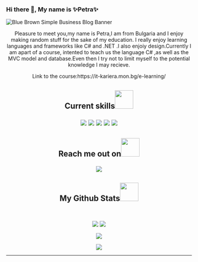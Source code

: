
### Hi there 👋,  My name is ✨Petra✨
![Blue Brown Simple Business Blog Banner](https://user-images.githubusercontent.com/78253393/173022302-f0d78cc0-1c21-49e3-a136-c0e942f75fbb.gif)

 <p align="center">
 Pleasure to meet you,my name is Petra,I am from Bulgaria and I enjoy making random stuff for the sake of my education. I really enjoy learning languages and frameworks like C# and .NET .I also enjoiy design.Currently I am apart of a course, intented to teach us the language C# ,as well as the MVC model and database.Even then I try not to limit myself to the potential knowledge I may recieve.
  <p align="center">
Link to the course:https://it-kariera.mon.bg/e-learning/


<h2 align="center">Current skills<img src="https://media.giphy.com/media/VgCDAzcKvsR6OM0uWg/giphy.gif" width="50">

<p align="center">
 <img src="https://img.shields.io/badge/MySQL-005C84?style=for-the-badge&logo=mysql&logoColor=white"/>
<img src="https://img.shields.io/badge/.NET-512BD4?style=for-the-badge&logo=dotnet&logoColor=white"/>
<img src="https://img.shields.io/badge/Visual_Studio-5C2D91?style=for-the-badge&logo=visual%20studio&logoColor=white"/>
<img src="https://img.shields.io/badge/C%23-239120?style=for-the-badge&logo=c-sharp&logoColor=white"/>
<img src="https://img.shields.io/badge/-GitHub-black?style=for-the-badge&logo=github"/>
</p>

<h2 align="center">Reach me out on<img src="https://media.giphy.com/media/VgCDAzcKvsR6OM0uWg/giphy.gif" width="50">

<p align="center">
<!-- <img src="https://img.shields.io/badge/-ritik-purple?style=flat-square&logo=instagram&logoColor=white&link=https://www.instagram.com/pinkdogg307/"/> -->
<a href="mailto: petratileva33@gmail.com">
 <img src="https://img.shields.io/badge/-Artep666-c14438?style=flat-square&logo=Gmail&logoColor=white&link=mailto:artepnikolaeva75@gmail.com"/>
</a>


<h2 align="center">
  My Github Stats<img src="https://media.giphy.com/media/VgCDAzcKvsR6OM0uWg/giphy.gif" width="50">
</h2>
 
<br>

<p align = "center">
  <img  src = "https://github-readme-stats.vercel.app/api?username=Artep666&show_icons=true&theme=cobalt&line_height=27">
  <img src = "https://github-readme-stats.vercel.app/api/top-langs/?username=Artep666&layout=custom&theme=cobalt">
</p>

<p align = "center">
 <img  src="https://github-readme-streak-stats.herokuapp.com/?user=Artep666&show_icons=true&locale=en&layout=compact&theme=cobalt&line_height=0" />
</p> 

<p align = "center">
 <img src="https://activity-graph.herokuapp.com/graph?username=Artep666&theme=cobalt">
</p> 
<hr>
